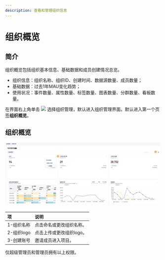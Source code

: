 ```yaml
---
description: 查看和管理组织信息
---
```


# 组织概览

## 简介

组织概览包括组织基本信息、基础数据和成员创建情况总览。

* 组织信息：组织名称、组织ID、创建时间、数据源数量、成员数量；
* 基础数据：过去1年MAU变化趋势；
* 使用状况：事件数量、属性数量、标签数量、图表数量、分群数量、看板数量。

在界面右上角单击 ![](https://docs.growingio.com/.gitbook/assets/-Lo08UtW7H58ehFKeZ4g-Lsu2CWi8CGylwC7jWSB-LsuPIbtjENP0zZy9KaU2019-10-10_18-59-32.png) 选择组织管理，默认进入组织管理界面。默认进入第一个页签**组织概览**。

## 组织概览

![&#x7EC4;&#x7EC7;&#x6982;&#x89C8;](../../.gitbook/assets/image%20%28127%29.png)

| 项 | 说明 |
| :--- | :--- |
| 1-组织名称 | 点击命名或更改组织名称。 |
| 2-组织logo | 点击上传或更改组织logo。 |
| 3-创建账号 | 邀请成员进入项目。 |

仅超级管理员和管理员拥有以上权限。

